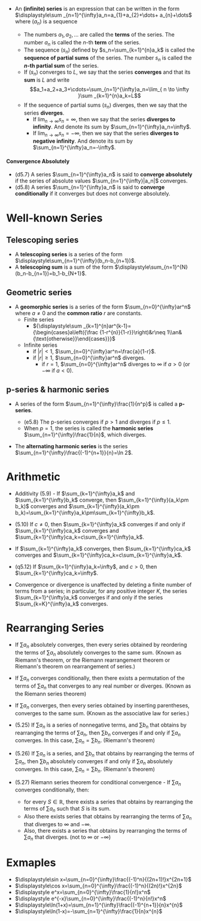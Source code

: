 -  An **(infinite) series** is an expression that can be written in the form $\displaystyle\sum _{n=1}^{\infty}a_n=a_{1}+a_{2}+\dots+ a_{n}+\dots$ where $(a_{n})$ is a sequence

	- The numbers $a_{1},a_{2},\dots$ are called the **terms** of the series. The number $a_n$ is called the $n$-th **term** of the series.
	- The sequence $(s_n)$ defined by $s_n=\sum_{k=1}^{n}a_k$ is called the **sequence of partial sums** of the series. The number $s_n$ is called the **$n$-th partial sum** of the series.
	- If $(s_n)$ converges to $L$, we say that the series **converges** and that its **sum** is $L$ and write $$a_1+a_2+a_3+\cdots=\sum_{n=1}^{\infty}a_n=\lim_{ n \to \infty }\sum _{k=1}^{n}a_k=L$$
	- If the sequence of partial sums $(s_n)$ diverges, then we say that the series **diverges**.  
		- If $\displaystyle\lim_{n\to\infty}s_n=\infty$, then we say that the series **diverges to infinity**. And denote its sum by $\sum_{n=1}^{\infty}a_n=\infty$. 
		- If $\displaystyle\lim_{n\to\infty}s_n=-\infty$, then we say that the series **diverges to negative infinity**. And denote its sum by $\sum_{n=1}^{\infty}a_n=-\infty$.


#### Convergence Absolutely

- (d5.7) A series $\sum_{n=1}^{\infty}a_n$ is said to **converge absolutely** if the series of absolute values $\sum_{n=1}^{\infty}|a_n|$ converges.
- (d5.8) A series $\sum_{n=1}^{\infty}a_n$ is said to **converge conditionally** if it converges but does not converge absolutely.

# Well-known Series

## Telescoping series

- A **telescoping series** is a series of the form $\displaystyle\sum_{n=1}^{\infty}(b_n-b_{n+1})$.
- A **telescoping sum** is a sum of the form $\displaystyle\sum_{n=1}^{N}(b_n-b_{n+1})=b_1-b_{N+1}$.

## Geometric series

- A **geomorphic series** is a series of the form $\sum_{n=0}^{\infty}ar^n$ where $a\neq0$ and the **common ratio** $r$ are constants.
	- Finite series
		- ${\displaystyle\sum _{k=1}^{n}ar^{k-1}={\begin{cases}a\left({\frac {1-r^{n}}{1-r}}\right)&r\neq 1\\an&{\text{otherwise}}\end{cases}}}$
	- Infinite series
		- if $|r|<1$, $\sum_{n=0}^{\infty}ar^n=\frac{a}{1-r}$.
		- if $|r|\geq1$, $\sum_{n=0}^{\infty}ar^n$ diverges.
			- if $r=1$, $\sum_{n=0}^{\infty}ar^n$ diverges to $\infty$ if $a>0$ (or $-\infty$ if $a<0$).

## p-series & harmonic series

- A series of the form $\sum_{n=1}^{\infty}\frac{1}{n^p}$ is called a **p-series**. 
	- (e5.8) The p-series converges if $p>1$ and diverges if $p\leq1$.
	- When $p=1$, the series is called the **harmonic series** $\sum_{n=1}^{\infty}\frac{1}{n}$, which diverges.

- The **alternating harmonic series** is the series $\sum_{n=1}^{\infty}\frac{(-1)^{n+1}}{n}=\ln 2$.

# Arithmetic

- Additivity (5.9) - If $\sum_{k=1}^{\infty}a_k$ and $\sum_{k=1}^{\infty}b_k$ converge, then $\sum_{k=1}^{\infty}(a_k\pm b_k)$ converges and $\sum_{k=1}^{\infty}(a_k\pm b_k)=\sum_{k=1}^{\infty}a_k\pm\sum_{k=1}^{\infty}b_k$.
- (5.10) If $c\neq0$, then $\sum_{k=1}^{\infty}a_k$ converges if and only if $\sum_{k=1}^{\infty}ca_k$ converges and $\sum_{k=1}^{\infty}ca_k=c\sum_{k=1}^{\infty}a_k$.
- If $\sum_{k=1}^{\infty}a_k$ converges, then $\sum_{k=1}^{\infty}ca_k$ converges and $\sum_{k=1}^{\infty}ca_k=c\sum_{k=1}^{\infty}a_k$.
- (q5.12) If $\sum_{k=1}^{\infty}a_k=\infty$, and $c>0$, then $\sum_{k=1}^{\infty}ca_k=\infty$.  

- Convergence or divergence is unaffected by deleting a finite number of terms from a series; in particular, for any positive integer $K$, the series $\sum_{k=1}^{\infty}a_k$ converges if and only if the series $\sum_{k=K}^{\infty}a_k$ converges.

# Rearranging Series

- If $\sum a_n$ absolutely converges, then every series obtained by reordering the terms of $\sum a_n$ absolutely converges to the same sum. (Known as Riemann's theorem, or the Riemann rearrangement theorem or Riemann's theorem on rearrangement of series.)
- If $\sum a_n$ converges conditionally, then there exists a permutation of the terms of $\sum a_n$ that converges to any real number or diverges. (Known as the Riemann series theorem)
- If $\sum a_n$ converges, then every series obtained by inserting parentheses, converges to the same sum. (Known as the associative law for series.)


- (5.25) If $\sum a_n$ is a series of nonnegative terms, and $\sum b_n$ that obtains by rearranging the terms of $\sum a_n$, then $\sum b_n$ converges if and only if $\sum a_n$ converges. In this case, $\sum a_n=\sum b_n$. (Riemann's theorem)

- (5.26) If $\sum a_n$ is a series, and $\sum b_n$ that obtains by rearranging the terms of $\sum a_n$, then $\sum b_n$ absolutely converges if and only if $\sum a_n$ absolutely converges. In this case, $\sum a_n=\sum b_n$. (Riemann's theorem)

- (5.27) Riemann series theorem for conditional convergence - If $\sum a_n$ converges conditionally, then: 
	- for every $S\in\mathbb{R}$, there exists a series that obtains by rearranging the terms of $\sum a_n$ such that $S$ is its sum. 
	- Also there exists series that obtains by rearranging the terms of $\sum a_n$ that diverges to $\infty$ and $-\infty$.
	- Also, there exists a series that obtains by rearranging the terms of $\sum a_n$ that diverges. (not to $\infty$ or $-\infty$)

# Exmaples

- $\displaystyle\sin x=\sum_{n=0}^{\infty}\frac{(-1)^n}{(2n+1)!}x^{2n+1}$ 
- $\displaystyle\cos x=\sum_{n=0}^{\infty}\frac{(-1)^n}{(2n)!}x^{2n}$ 
- $\displaystyle e^x=\sum_{n=0}^{\infty}\frac{1}{n!}x^n$
- $\displaystyle e^{-x}\sum_{n=0}^{\infty}\frac{(-1)^n}{n!}x^n$
- $\displaystyle\ln(1+x)=\sum_{n=1}^{\infty}\frac{(-1)^{n+1}}{n}x^{n}$
- $\displaystyle\ln(1-x)=-\sum_{n=1}^{\infty}\frac{1}{n}x^{n}$

